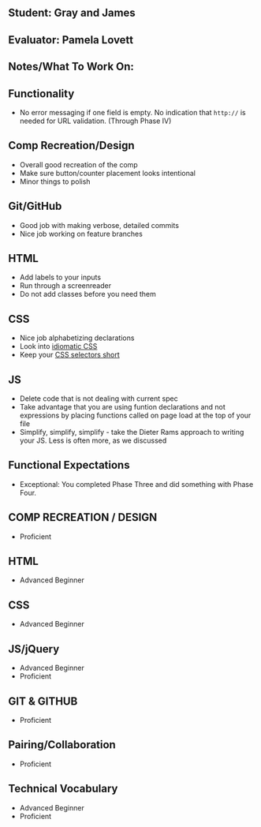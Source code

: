 ## Student: Gray and James
## Evaluator: Pamela Lovett
## Notes/What To Work On:


## Functionality
- No error messaging if one field is empty. No indication that `http://` is needed for URL validation.
(Through Phase IV) 

## Comp Recreation/Design
- Overall good recreation of the comp
- Make sure button/counter placement looks intentional
- Minor things to polish

## Git/GitHub
- Good job with making verbose, detailed commits
- Nice job working on feature branches

## HTML
- Add labels to your inputs
- Run through a screenreader
- Do not add classes before you need them

## CSS
- Nice job alphabetizing declarations
- Look into [idiomatic CSS](https://github.com/necolas/idiomatic-css)
- Keep your [CSS selectors short](https://csswizardry.com/2012/05/keep-your-css-selectors-short/)

## JS
- Delete code that is not dealing with current spec
- Take advantage that you are using funtion declarations and not expressions by placing functions called on page load at the top of your file
- Simplify, simplify, simplify - take the Dieter Rams approach to writing your JS. Less is often more, as we discussed  

## Functional Expectations

* Exceptional: You completed Phase Three and did something with Phase Four.

## COMP RECREATION / DESIGN

* Proficient  

## HTML

* Advanced Beginner  

## CSS
 
* Advanced Beginner  

## JS/jQuery
  
* Advanced Beginner  
* Proficient  

## GIT & GITHUB
  
* Proficient  

## Pairing/Collaboration
 
* Proficient  

## Technical Vocabulary

* Advanced Beginner
* Proficient